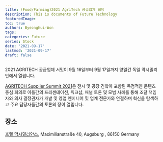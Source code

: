 ```yaml
---
title: (Food/Farming)2021 AgriTech 공급업체 회담
description: This is documents of Future Technology
featuredImage: 
toc: true
authors: Byeonghui-Won
tags:
categories: Future
series: Stock
date: '2021-09-17'
lastmod: '2021-09-17'
draft: false
---
```


2021 AGRITECH 공급업체 서밋이 9월 16일부터  9월 17일까지 양일간 독일 막시밀리안에서 열립니다. 

[AGRITECH Supplier Summit 2021](https://web-eur.cvent.com/event/39525b75-2902-44f7-aec5-287abe6385a4/summary)은 전시 및 공장 견학이 포함된 독점적인 콘텐츠 중심 회의로 이틀간의 프레젠테이션, 워크샵, 패널 토론 및 모범 사례를 통해 조달 책임자와 의사 결정권자가 개발 및 영업 엔지니어 및 업계 전문가와 연결하며 혁신을 탐색하고 주요 담당자들간의 토론의 장이 열립니다. 

## 장소

[호텔 막시밀리안스](https://www.hotelmaximilians.com/en), Maximilianstraße 40, Augsburg , 86150 Germany

